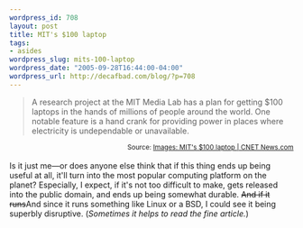 ```yaml
--- 
wordpress_id: 708
layout: post
title: MIT's $100 laptop
tags: 
- asides
wordpress_slug: mits-100-laptop
wordpress_date: "2005-09-28T16:44:00-04:00"
wordpress_url: http://decafbad.com/blog/?p=708
---
```

<blockquote cite="http://beta.news.com.com/2300-1044_3-5884639-1.html?part=rss&amp;tag=5884639&amp;subj=news">A research project at the MIT Media Lab has a plan for getting $100 laptops in the hands of millions of people around the world. One notable feature is a hand crank for providing power in places where electricity is undependable or unavailable.</blockquote><small style="text-align:right; display:block">Source: <a href="http://beta.news.com.com/2300-1044_3-5884639-1.html?part=rss&amp;tag=5884639&amp;subj=news">Images: MIT's $100 laptop | CNET News.com</a></small><br />
Is it just me—or does anyone else think that if this thing ends up being useful at all, it'll turn into the most popular computing platform on the planet?  Especially, I expect, if it's not too difficult to make, gets released into the public domain, and ends up being somewhat durable.  <strike>And if it runs</strike>And since it runs something like Linux or a BSD, I could see it being superbly disruptive.  (<i>Sometimes it helps to read the fine article.</i>)
